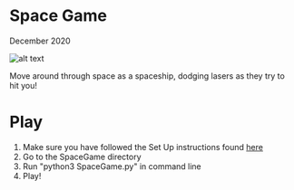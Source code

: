 # Space Game
December 2020

![alt text](https://github.com/LiljaKiiski/arcade-games/blob/master/images/space.png)

Move around through space as a spaceship, dodging lasers as they try to hit you!

# Play
1. Make sure you have followed the Set Up instructions found [here](https://github.com/LiljaKiiski/Arcade/blob/master/README.md)
2. Go to the SpaceGame directory
3. Run "python3 SpaceGame.py" in command line
4. Play!
